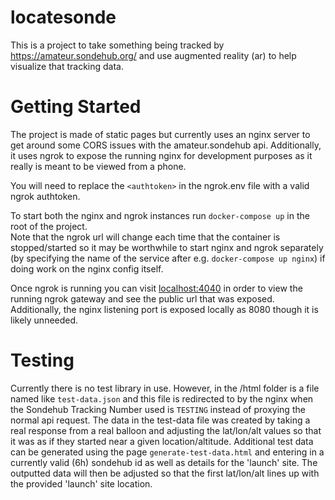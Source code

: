 # locatesonde
This is a project to take something being tracked by https://amateur.sondehub.org/ and use augmented reality (ar) to help visualize that tracking data.

# Getting Started
The project is made of static pages but currently uses an nginx server to get around some CORS issues with the amateur.sondehub api.  Additionally, it uses ngrok to expose the running nginx for development purposes as it really is meant to be viewed from a phone.

You will need to replace the `<authtoken>` in the ngrok.env file with a valid ngrok authtoken.

To start both the nginx and ngrok instances run `docker-compose up` in the root of the project.  
Note that the ngrok url will change each time that the container is stopped/started so it may be worthwhile to start nginx and ngrok separately (by specifying the name of the service after e.g. `docker-compose up nginx`) if doing work on the nginx config itself.

Once ngrok is running you can visit [localhost:4040](http://localhost:4040) in order to view the running ngrok gateway and see the public url that was exposed.
Additionally, the nginx listening port is exposed locally as 8080 though it is likely unneeded.

# Testing
Currently there is no test library in use.  However, in the /html folder is a file named like `test-data.json` and this file is redirected to by the nginx when the Sondehub Tracking Number used is `TESTING` instead of proxying the normal api request.  The data in the test-data file was created by taking a real response from a real balloon and adjusting the lat/lon/alt values so that it was as if they started near a given location/altitude.  Additional test data can be generated using the page `generate-test-data.html` and entering in a currently valid (6h) sondehub id as well as details for the 'launch' site.  The outputted data will then be adjusted so that the first lat/lon/alt lines up with the provided 'launch' site location.

